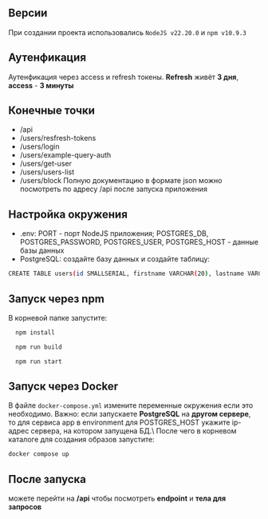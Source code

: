 
## Версии
При создании проекта использовались `NodeJS v22.20.0` и
`npm v10.9.3`

## Аутенфикация

Аутенфикация через access и refresh токены. **Refresh** живёт **3 дня**, **access** - **3 минуты**

## Конечные точки
- /api
- /users/resfresh-tokens
- /users/login
- /users/example-query-auth
- /users/get-user
- /users/users-list
- /users/block
Полную документацию в формате json можно посмотреть по адресу /api после запуска приложения

## Настройка окружения
- .env: PORT - порт NodeJS приложения; POSTGRES_DB, POSTGRES_PASSWORD, POSTGRES_USER, POSTGRES_HOST - данные базы данных
- PostgreSQL: создайте базу данных и создайте таблицу:
```bash
CREATE TABLE users(id SMALLSERIAL, firstname VARCHAR(20), lastname VARCHAR(20), patronymic VARCHAR(20), birthdate DATE, email VARCHAR(30) UNIQUE, password VARCHAR(100), isadmin BOOLEAN, isactive BOOLEAN);
```
## Запуск через npm
В корневой папке запустите:
```bash
  npm install
```
```bash
  npm run build
```
```bash
  npm run start
```
## Запуск через Docker
В файле `docker-compose.yml` измените переменные окружения если это необходимо. Важно: если запускаете **PostgreSQL** на **другом сервере**, то для сервиса app в environment для POSTGRES_HOST укажите ip-адрес сервера, на котором запущена БД.\ 
После чего в корневом каталоге для создания образов запустите: 
```bash
docker compose up 
```
## После запуска 

можете перейти на **/api** чтобы посмотреть **endpoint** и **тела для запросов**
